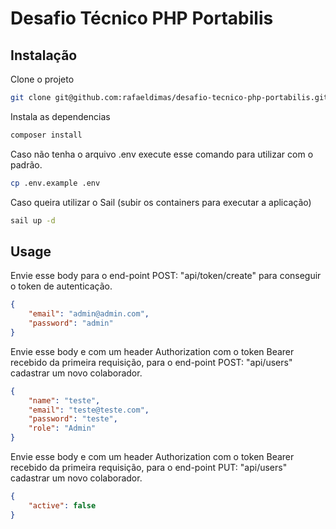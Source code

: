 # Desafio Técnico PHP Portabilis

## Instalação

Clone o projeto
```bash
git clone git@github.com:rafaeldimas/desafio-tecnico-php-portabilis.git
```

Instala as dependencias
```bash
composer install
```

Caso não tenha o arquivo .env execute esse comando para utilizar com o padrão.
```bash
cp .env.example .env
```

Caso queira utilizar o Sail (subir os containers para executar a aplicação)
```bash
sail up -d
```

## Usage

Envie esse body para o end-point POST: "api/token/create" para conseguir o token de autenticação.
```json
{
    "email": "admin@admin.com", 
    "password": "admin"
}
```

Envie esse body e com um header Authorization com o token Bearer recebido da primeira requisição, para o end-point POST: "api/users" cadastrar um novo colaborador.
```json
{
    "name": "teste", 
    "email": "teste@teste.com", 
    "password": "teste", 
    "role": "Admin"
}
```

Envie esse body e com um header Authorization com o token Bearer recebido da primeira requisição, para o end-point PUT: "api/users" cadastrar um novo colaborador.
```json
{
    "active": false
}
```
